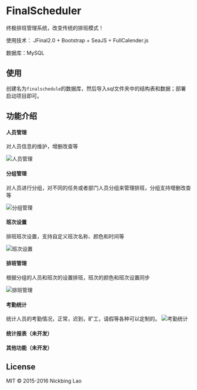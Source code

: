 # FinalScheduler

终极排班管理系统，改变传统的排班模式！

使用技术： JFinal2.0 + Bootstrap + SeaJS + FullCalender.js

数据库：MySQL

## 使用
创建名为`finalschedule`的数据库，然后导入sql文件夹中的结构表和数据；部署启动项目即可。

## 功能介绍

#### 人员管理

对人员信息的维护，增删改查等

![人员管理][1]

#### 分组管理

对人员进行分组，对不同的任务或者部门人员分组来管理排班，分组支持增删改查等

![分组管理][2]

#### 班次设置

排班班次设置，支持自定义班次名称、颜色和时间等

![班次设置][3]

#### 排班管理

根据分组的人员和班次的设置排班，班次的颜色和班次设置同步

![排班管理][4]

#### 考勤统计

统计人员的考勤情况，正常，迟到，旷工，请假等各种可以定制的。
![考勤统计][5]

#### 统计报表（未开发）

#### 其他功能（未开发）

## License

MIT © 2015-2016 Nickbing Lao

  [1]: https://raw.githubusercontent.com/giscafer/FinalScheduler/master/WebRoot/public/images/show/person.png
  [2]: https://raw.githubusercontent.com/giscafer/FinalScheduler/master/WebRoot/public/images/show/group.png
  [3]: https://raw.githubusercontent.com/giscafer/FinalScheduler/master/WebRoot/public/images/show/planset.png
  [4]: https://raw.githubusercontent.com/giscafer/FinalScheduler/master/WebRoot/public/images/show/scheduler.png
  [5]: https://raw.githubusercontent.com/giscafer/FinalScheduler/master/WebRoot/public/images/show/check.png